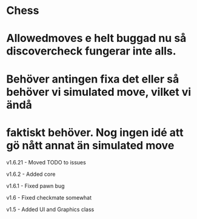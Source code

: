 # Chess


# Allowedmoves e helt buggad nu så discovercheck fungerar inte alls.
# Behöver antingen fixa det eller så behöver vi simulated move, vilket vi ändå
# faktiskt behöver. Nog ingen idé att gö nått annat än simulated move


v1.6.21 - Moved TODO to issues

v1.6.2 - Added core

v1.6.1 - Fixed pawn bug

v1.6 - Fixed checkmate somewhat

v1.5 - Added UI and Graphics class

